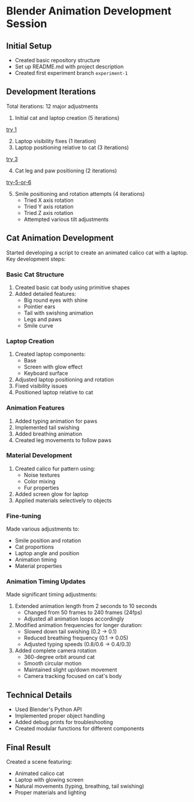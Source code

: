 # Blender Animation Development Session

## Initial Setup
- Created basic repository structure
- Set up README.md with project description
- Created first experiment branch `experiment-1`

## Development Iterations
Total iterations: 12 major adjustments
1. Initial cat and laptop creation (5 iterations)

[try 1](experiments/01-coding-cat/try-1.jpg)

2. Laptop visibility fixes (1 iteration)
3. Laptop positioning relative to cat (3 iterations)

[try 3](experiments/01-coding-cat/try-3.jpg)

4. Cat leg and paw positioning (2 iterations)

[try-5-or-6](experiments/01-coding-cat/try-5-or-6.jpg)

5. Smile positioning and rotation attempts (4 iterations)
   - Tried X axis rotation
   - Tried Y axis rotation
   - Tried Z axis rotation
   - Attempted various tilt adjustments

## Cat Animation Development
Started developing a script to create an animated calico cat with a laptop. Key development steps:

### Basic Cat Structure
1. Created basic cat body using primitive shapes
2. Added detailed features:
   - Big round eyes with shine
   - Pointier ears
   - Tail with swishing animation
   - Legs and paws
   - Smile curve

### Laptop Creation
1. Created laptop components:
   - Base
   - Screen with glow effect
   - Keyboard surface
2. Adjusted laptop positioning and rotation
3. Fixed visibility issues
4. Positioned laptop relative to cat

### Animation Features
1. Added typing animation for paws
2. Implemented tail swishing
3. Added breathing animation
4. Created leg movements to follow paws

### Material Development
1. Created calico fur pattern using:
   - Noise textures
   - Color mixing
   - Fur properties
2. Added screen glow for laptop
3. Applied materials selectively to objects

### Fine-tuning
Made various adjustments to:
- Smile position and rotation
- Cat proportions
- Laptop angle and position
- Animation timing
- Material properties

### Animation Timing Updates
Made significant timing adjustments:
1. Extended animation length from 2 seconds to 10 seconds
   - Changed from 50 frames to 240 frames (24fps)
   - Adjusted all animation loops accordingly
2. Modified animation frequencies for longer duration:
   - Slowed down tail swishing (0.2 → 0.1)
   - Reduced breathing frequency (0.1 → 0.05)
   - Adjusted typing speeds (0.8/0.6 → 0.4/0.3)
3. Added complete camera rotation
   - 360-degree orbit around cat
   - Smooth circular motion
   - Maintained slight up/down movement
   - Camera tracking focused on cat's body

## Technical Details
- Used Blender's Python API
- Implemented proper object handling
- Added debug prints for troubleshooting
- Created modular functions for different components

## Final Result
Created a scene featuring:
- Animated calico cat
- Laptop with glowing screen
- Natural movements (typing, breathing, tail swishing)
- Proper materials and lighting 